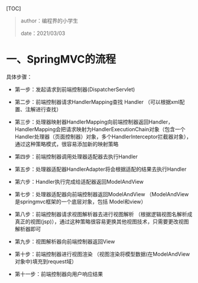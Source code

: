 [TOC]

> author：编程界的小学生
>
> date：2021/03/03

# 一、SpringMVC的流程

具体步骤：

- 第一步：发起请求到前端控制器(DispatcherServlet) 

- 第二步：前端控制器请求HandlerMapping查找 Handler （可以根据xml配置、注解进行查找） 

- 第三步：处理器映射器HandlerMapping向前端控制器返回Handler，HandlerMapping会把请求映射为HandlerExecutionChain对象（包含一个Handler处理器（页面控制器）对象，多个HandlerInterceptor拦截器对象），通过这种策略模式，很容易添加新的映射策略 

- 第四步：前端控制器调用处理器适配器去执行Handler 

- 第五步：处理器适配器HandlerAdapter将会根据适配的结果去执行Handler 

- 第六步：Handler执行完成给适配器返回ModelAndView 

- 第七步：处理器适配器向前端控制器返回ModelAndView （ModelAndView是springmvc框架的一个底层对象，包括 Model和view） 

- 第八步：前端控制器请求视图解析器去进行视图解析 （根据逻辑视图名解析成真正的视图(jsp)），通过这种策略很容易更换其他视图技术，只需要更改视图解析器即可 

- 第九步：视图解析器向前端控制器返回View 

- 第十步：前端控制器进行视图渲染 （视图渲染将模型数据(在ModelAndView对象中)填充到request域） 

- 第十一步：前端控制器向用户响应结果